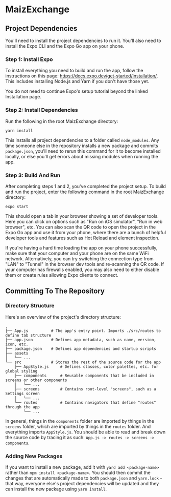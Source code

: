 # MaizExchange

## Project Dependencies

You'll need to install the project dependencies to run it. You'll also need to install the Expo CLI and the Expo Go app on your phone.

### Step 1: Install Expo

To install everything you need to build and run the app, follow the instructions on this page: https://docs.expo.dev/get-started/installation/. This includes installing Node.js and Yarn if you don't have those yet.

You do not need to continue Expo's setup tutorial beyond the linked Installation page.

### Step 2: Install Dependencies

Run the following in the root MaizExchange directory:

```
yarn install
```

This installs all project dependencies to a folder called `node_modules`. Any time someone else in the repository installs a new package and commits `package.json`, you'll need to rerun this command for it to become installed locally, or else you'll get errors about missing modules when running the app.

### Step 3: Build And Run

After completing steps 1 and 2, you've completed the project setup. To build and run the project, enter the following command in the root MaizExchange directory:

```
expo start
```

This should open a tab in your browser showing a set of developer tools. Here you can click on options such as "Run on iOS simulator", "Run in web browser", etc. You can also scan the QR code to open the project in the Expo Go app and use it from your phone, where there are a bunch of helpful developer tools and features such as Hot Reload and element inspection.

If you're having a hard time loading the app on your phone successfully, make sure that your computer and your phone are on the same WiFi network. Alternatively, you can try switching the connection type from "LAN" to "Tunnel" in the browser dev tools and re-scanning the QR code. If your computer has firewalls enabled, you may also need to either disable them or create rules allowing Expo clients to connect.

## Committing To The Repository

### Directory Structure

Here's an overview of the project's directory structure:

```
.
├── App.js          # The app's entry point. Imports ./src/routes to define tab structure
├── app.json        # Defines app metadata, such as name, version, icon, etc.
├── package.json    # Defines app dependencies and startup scripts
├── assets
│   └── ...
└── src             # Stores the rest of the source code for the app
    ├── AppStyle.js     # Defines classes, color palettes, etc. for global styling
    ├── components      # Reusable components that be included in screens or other components
    │   └── ...
    ├── screens         # Contains root-level "screens", such as a Settings screen
    │   └── ...
    └── routes          # Contains navigators that define "routes" through the app
        └── ...
```

In general, things in the `components` folder are imported by things in the `screens` folder, which are imported by things in the `routes` folder. And everything imports `AppStyle.js`. You should be able to read and break down the source code by tracing it as such: `App.js -> routes -> screens -> components`.

### Adding New Packages

If you want to install a new package, add it with `yard add <package-name>` rather than `npm install <package-name>`. You should then commit the changes that are automatically made to both `package.json` and `yarn.lock` - that way, everyone else's project dependencies will be updated and they can install the new package using `yarn install`.